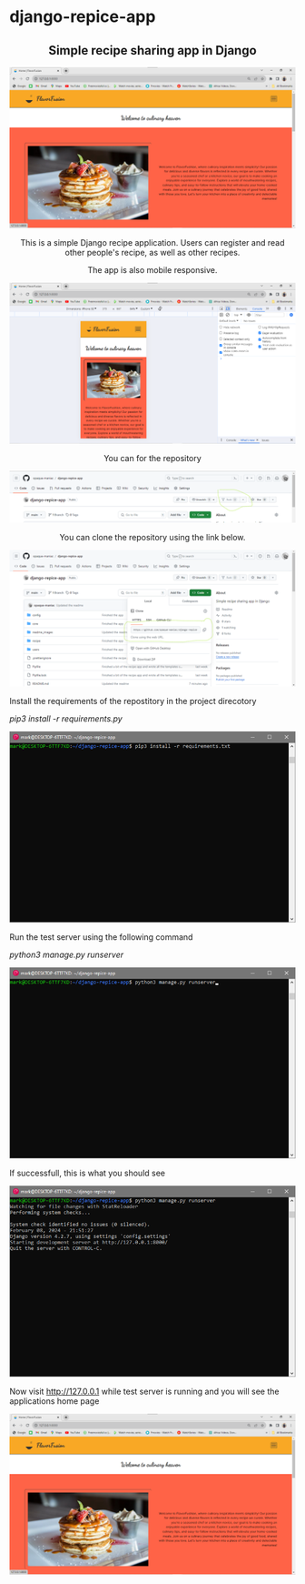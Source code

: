 # django-repice-app
<h2 style="text-align: center; width: 100%;">Simple recipe sharing app in Django</h2>
<div>
    <img src="./readme_images/screenshot-1.png" alt="screenshot">
</div>
<p style="text-align: center;">
    This is a simple Django recipe application. Users can register and read other people's recipe, as well as other recipes.
</p>
<p style="text-align: center;">
    The app is also mobile responsive.
</p>
<div>
    <img src="./readme_images/screenshot-2.png" alt="mobile responsive">
</div>
<p style="text-align: center">
    You can for the repository
</p>
<img src="./readme_images/screenshot-4.png" alt="fork repository">
<p style="text-align: center;">
    You can clone the repository using the link below.
</p>
<div>
    <img src="./readme_images/screenshots-3.png" alt="clpne imsgrs">
</div>
<p>
    Install the requirements of the repostitory in the project direcotory   
</p>
<p><i>pip3 install -r requirements.py</i></p>
<div>
    <img src="./readme_images/screenshot-5.png" alt="Install requirements">
</div>
<p>
    Run the test server using the following command
</p>
<p><i>python3 manage.py runserver</i></p>
<div>
    <img src="./readme_images/screenshot-6.png" alt="Run test server">
</div>
<p>If successfull, this is what you should see</p>
<img src="./readme_images/screenshot-7.png" alt="Test server running">
<p>Now visit <a href="http://127.0.0.1">http://127.0.0.1</a> while test server is running and you will see the applications home page</p>
<div>
    <img src="./readme_images/screenshot-1.png" alt="screenshot">
</div>
